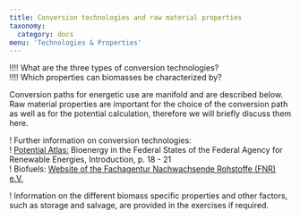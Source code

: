 ```yaml
---
title: Conversion technologies and raw material properties
taxonomy:
  category: docs
menu: 'Technologies & Properties'
---
```


!!!! What are the three types of conversion technologies? <br>
!!!! Which properties can biomasses be characterized by?

Conversion paths for energetic use are manifold and are described below. Raw material properties are important for the choice of the conversion path as well as for the potential calculation, therefore we will briefly discuss them here.

! Further information on conversion technologies: <br>
! [Potential Atlas:](https://www.unendlich-viel-energie.de/mediathek/broschueren/potenzialatlas-bioenergie-in-den-bundeslaendern) Bioenergy in the Federal States of the Federal Agency for Renewable Energies, Introduction, p. 18 - 21<br>
! Biofuels: [Website of the Fachagentur Nachwachsende Rohstoffe (FNR) e.V.](https://biokraftstoffe.fnr.de/einstieg/)

! Information on the different biomass specific properties and other factors, such as storage and salvage, are provided in the exercises if required.

